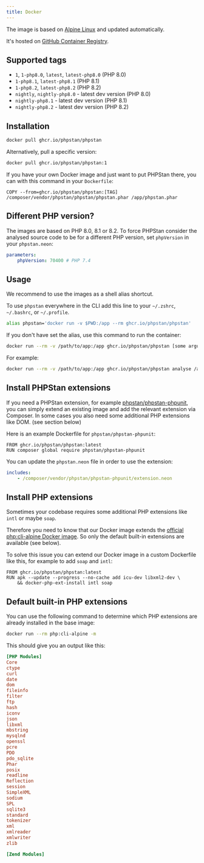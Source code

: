 ```yaml
---
title: Docker
---
```


The image is based on [Alpine Linux](https://alpinelinux.org/) and updated automatically.

It's hosted on [GitHub Container Registry](https://github.com/phpstan/phpstan/pkgs/container/phpstan).

## Supported tags

- `1`, `1-php8.0`, `latest`, `latest-php8.0` (PHP 8.0)
- `1-php8.1`, `latest-php8.1` (PHP 8.1)
- `1-php8.2`, `latest-php8.2` (PHP 8.2)
- `nightly`, `nightly-php8.0` - latest dev version (PHP 8.0)
- `nightly-php8.1` - latest dev version (PHP 8.1)
- `nightly-php8.2` - latest dev version (PHP 8.2)

## Installation

```bash
docker pull ghcr.io/phpstan/phpstan
```

Alternatively, pull a specific version:

```bash
docker pull ghcr.io/phpstan/phpstan:1
```

If you have your own Docker image and just want to put PHPStan there, you can with this command in your `Dockerfile`:

```docker
COPY --from=ghcr.io/phpstan/phpstan:[TAG] /composer/vendor/phpstan/phpstan/phpstan.phar /app/phpstan.phar
```

## Different PHP version?

The images are based on PHP 8.0, 8.1 or 8.2. To force PHPStan consider the analysed source code to be for a different PHP version, set `phpVersion` in your `phpstan.neon`:

```yaml
parameters:
    phpVersion: 70400 # PHP 7.4
```

## Usage

We recommend to use the images as a shell alias shortcut.

To use `phpstan` everywhere  in the CLI add this line to your `~/.zshrc`, `~/.bashrc`, or `~/.profile`.

```bash
alias phpstan='docker run -v $PWD:/app --rm ghcr.io/phpstan/phpstan'
```

If you don't have set the alias, use this command to run the container:

```bash
docker run --rm -v /path/to/app:/app ghcr.io/phpstan/phpstan [some arguments for PHPStan]
```

For example:

```bash
docker run --rm -v /path/to/app:/app ghcr.io/phpstan/phpstan analyse /app/src
```

## Install PHPStan extensions

If you need a PHPStan extension, for example [phpstan/phpstan-phpunit](https://github.com/phpstan/phpstan-phpunit), you can simply
extend an existing image and add the relevant extension via Composer.
In some cases you also need some additional PHP extensions like DOM. (see section below)

Here is an example Dockerfile for `phpstan/phpstan-phpunit`:

```docker
FROM ghcr.io/phpstan/phpstan:latest
RUN composer global require phpstan/phpstan-phpunit
```

You can update the `phpstan.neon` file in order to use the extension:

```yaml
includes:
	- /composer/vendor/phpstan/phpstan-phpunit/extension.neon
```

## Install PHP extensions

Sometimes your codebase requires some additional PHP extensions like `intl` or maybe `soap`.

Therefore you need to know that our Docker image extends the [official php:cli-alpine Docker image](https://hub.docker.com/_/php).
So only the default built-in extensions are available (see below).

To solve this issue you can extend our Docker image in a custom Dockerfile like this, for example to add `soap` and `intl`:

```docker
FROM ghcr.io/phpstan/phpstan:latest
RUN apk --update --progress --no-cache add icu-dev libxml2-dev \
	&& docker-php-ext-install intl soap
```

## Default built-in PHP extensions

You can use the following command to determine which PHP extensions are already installed in the base image:

```bash
docker run --rm php:cli-alpine -m
```

This should give you an output like this:

```ini
[PHP Modules]
Core
ctype
curl
date
dom
fileinfo
filter
ftp
hash
iconv
json
libxml
mbstring
mysqlnd
openssl
pcre
PDO
pdo_sqlite
Phar
posix
readline
Reflection
session
SimpleXML
sodium
SPL
sqlite3
standard
tokenizer
xml
xmlreader
xmlwriter
zlib

[Zend Modules]
```
